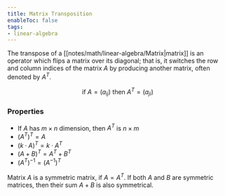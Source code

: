 ```yaml
---
title: Matrix Transposition
enableToc: false
tags: 
- linear-algebra
---
```

Тhe transpose of a [[notes/math/linear-algebra/Matrix|matrix]] is an operator which flips a matrix over its diagonal; that is, it switches the row and column indices of the matrix $A$ by producing another matrix, often denoted by $A^T$.

$$
\text{if } A = (a_{ij}) \text{ then } A^T=(a_{ji})
$$

### Properties

- If $A$ has $m \times n$ dimension, then $A^T$ is $n \times m$ 
- $(A^T)^T = A$
- $(k \cdot A) ^T = k \cdot A ^T$
- $(A + B) ^ T = A^T + B^T$
- $(A^T)^{-1} = (A^{-1})^T$

Matrix $A$ is a symmetric matrix, if $A = A^T$. If both $A$ and $B$ are symmetric matrices, then their sum $A + B$ is also symmetrical. 
